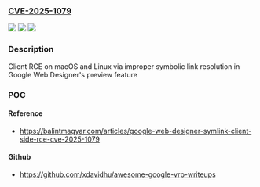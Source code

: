### [CVE-2025-1079](https://cve.mitre.org/cgi-bin/cvename.cgi?name=CVE-2025-1079)
![](https://img.shields.io/static/v1?label=Product&message=Web%20Designer&color=blue)
![](https://img.shields.io/static/v1?label=Version&message=0%3C%2016.2.0.0128%20&color=brighgreen)
![](https://img.shields.io/static/v1?label=Vulnerability&message=CWE-61&color=brighgreen)

### Description

Client RCE on macOS and Linux via improper symbolic link resolution in Google Web Designer's preview feature

### POC

#### Reference
- https://balintmagyar.com/articles/google-web-designer-symlink-client-side-rce-cve-2025-1079

#### Github
- https://github.com/xdavidhu/awesome-google-vrp-writeups

